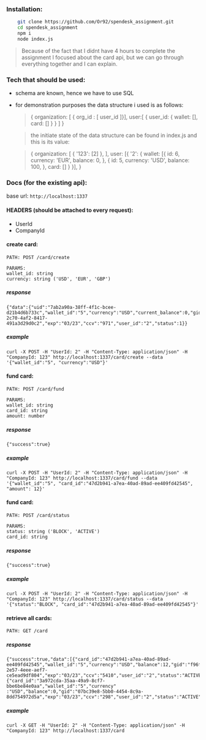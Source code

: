 ### Installation:
```sh
    git clone https://github.com/Or92/spendesk_assignment.git
    cd spendesk_assignment
    npm i
    node index.js
```

> Because of the fact that I didnt have 4 hours to complete the assignment I focused about the card api, but we can go through everything together and I can explain.

### Tech that should be used:
* schema are known, hence we have to use SQL
* for demonstration purposes the data structure i used is as follows:
  > { organization: [ { org_id : [ user_id ]}], user:[ { user_id: { wallet: [], card: [] } } ] }

  > the initiate state of the data structure can be found in index.js and this is its value: 

    > {
    organization: [
        { '123': [2] },
    ],
    user: [{
        '2': {
            wallet: [{ id: 6, currency: 'EUR', balance: 0, }, { id: 5, currency: 'USD', balance: 100, },
            card: []
        }
    }],
}

### Docs (for the existing api):
base url: `http://localhost:1337`


#### HEADERS (should be attached to every request):
* UserId
* CompanyId
  
#### create card:
```
PATH: POST /card/create
```
```
PARAMS: 
wallet_id: string
currency: string ('USD', 'EUR', 'GBP')
```
##### response
```
{"data":{"uid":"7ab2a90a-38ff-4f1c-bcee-d21b4d6b733c","wallet_id":"5","currency":"USD","current_balance":0,"gid":"174423f3-2c70-4af2-8417-491a3d29d0c2","exp":"03/23","ccv":"971","user_id":"2","status":1}}
```

##### example
```
curl -X POST -H "UserId: 2" -H "Content-Type: application/json" -H "CompanyId: 123" http://localhost:1337/card/create --data '{"wallet_id":"5", "currency":"USD"}' 
```

#### fund card:
```
PATH: POST /card/fund
```
```
PARAMS: 
wallet_id: string
card_id: string
amount: number
```
##### response
```
{"success":true}
```

##### example
```
curl -X POST -H "UserId: 2" -H "Content-Type: application/json" -H "CompanyId: 123" http://localhost:1337/card/fund --data '{"wallet_id":"5", "card_id":"47d2b941-a7ea-40ad-89ad-ee409fd42545", "amount": 12}'
```

#### fund card:
```
PATH: POST /card/status
```
```
PARAMS: 
status: string ('BLOCK', 'ACTIVE')
card_id: string
```
##### response
```
{"success":true}
```

##### example
```
curl -X POST -H "UserId: 2" -H "Content-Type: application/json" -H "CompanyId: 123" http://localhost:1337/card/status --data '{"status":"BLOCK", "card_id":"47d2b941-a7ea-40ad-89ad-ee409fd42545"}'
```

#### retrieve all cards:
```
PATH: GET /card
```

##### response
```
{"success":true,"data":[{"card_id":"47d2b941-a7ea-40ad-89ad-ee409fd42545","wallet_id":"5","currency":"USD","balance":12,"gid":"f96f0d95-2e57-4eee-aef7-ce5ead9df804","exp":"03/23","ccv":"5410","user_id":"2","status":"ACTIVE"},{"card_id":"3a972cda-35aa-49a9-8cf7-bbe6be84e0aa","wallet_id":"5","currency"
:"USD","balance":0,"gid":"07bc39e8-5bb0-4454-8c9a-8dd754972d5a","exp":"03/23","ccv":"298","user_id":"2","status":"ACTIVE"}]}
```

##### example
```
curl -X GET -H "UserId: 2" -H "Content-Type: application/json" -H "CompanyId: 123" http://localhost:1337/card
```